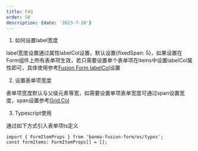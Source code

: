 ```yaml
---
title: FAQ
order: 50
description: {date: '2023-7-20'}
---
```

1.  如何设置label宽度

label宽度设置通过属性labelCol设置，默认设置{fixedSpan: 5}，如果设置在Form组件上所有表单项生效，若只需要设置单个表单项在items中设置labelCol属性即可，具体使用参考<a href="https://done.alibaba-inc.com/dsm/85526/components/detail/form?themeid=44903&tabActiveKey=component#Form%20Item" target="_blank">Fusion Form labelCol</a>设置

2. 设置表单项宽度

表单项宽度默认与父级元素等宽，如需要设置单项表单宽度可通过span设置宽度，span设置参考<a href="https://done.alibaba-inc.com/dsm/85526/components/detail/grid?themeid=44903&tabActiveKey=component#Grid%20Col" target="_blank">Grid.Col</a>

3. Typescript使用

通过如下方式引入表单项ts定义
```
import { FormItemProps } from 'banma-fusion-form/es/types';
const formItems: FormItemProps[] = [];
```
